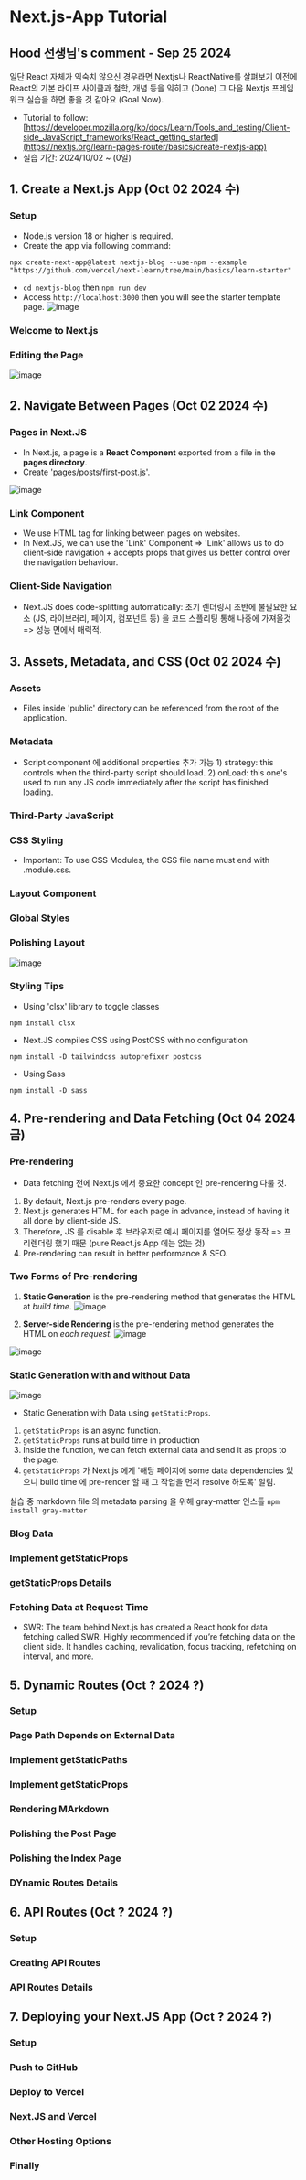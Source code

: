 # Next.js-App Tutorial

## Hood 선생님's comment - Sep 25 2024
일단 React 자체가 익숙치 않으신 경우라면 Nextjs나 ReactNative를 살펴보기 이전에 React의 기본 라이프 사이클과 철학, 개념 등을 익히고 (Done) 그 다음 Nextjs 프레임워크 실습을 하면 좋을 것 같아요 (Goal Now).

* Tutorial to follow: [https://developer.mozilla.org/ko/docs/Learn/Tools_and_testing/Client-side_JavaScript_frameworks/React_getting_started](https://nextjs.org/learn-pages-router/basics/create-nextjs-app)
* 실습 기간: 2024/10/02 ~ (0일)

## 1. Create a Next.js App (Oct 02 2024 수)
### Setup
- Node.js version 18 or higher is required.
- Create the app via following command:
```
npx create-next-app@latest nextjs-blog --use-npm --example "https://github.com/vercel/next-learn/tree/main/basics/learn-starter"
```
- `cd nextjs-blog` then `npm run dev`
- Access `http://localhost:3000` then you will see the starter template page.
![image](https://github.com/user-attachments/assets/cf20c8c3-85a3-4f1a-975f-db116f45bc4f)

### Welcome to Next.js
### Editing the Page
![image](https://github.com/user-attachments/assets/3b103065-c932-46a5-b056-e8a02b204648)

## 2. Navigate Between Pages (Oct 02 2024 수)
### Pages in Next.JS
- In Next.js, a page is a <b>React Component</b> exported from a file in the **pages directory**.
- Create 'pages/posts/first-post.js'.
  
![image](https://github.com/user-attachments/assets/6cd60053-f207-43b7-a932-ddcdc26a35d0)

### Link Component
- We use <a> HTML tag for linking between pages on websites.
- In Next.JS, we can use the 'Link' Component => 'Link' allows us to do client-side navigation + accepts props that gives us better control over the navigation behaviour.

### Client-Side Navigation
- Next.JS does code-splitting automatically: 초기 렌더링시 초반에 불필요한 요소 (JS, 라이브러리, 페이지, 컴포넌트 등) 을 코드 스플리팅 통해 나중에 가져올것 => 성능 면에서 매력적.

## 3. Assets, Metadata, and CSS (Oct 02 2024 수)
### Assets
- Files inside 'public' directory can be referenced from the root of the application.
### Metadata
- Script component 에 additional properties 추가 가능 1) strategy: this controls when the third-party script should load. 2) onLoad: this one's used to run any JS code immediately after the script has finished loading.
### Third-Party JavaScript
### CSS Styling
- Important: To use CSS Modules, the CSS file name must end with .module.css.
### Layout Component
### Global Styles
### Polishing Layout
![image](https://github.com/user-attachments/assets/8454d68a-a204-4f13-9d94-d5a4c655ad5d)

### Styling Tips
- Using 'clsx' library to toggle classes
```
npm install clsx
```
- Next.JS compiles CSS using PostCSS with no configuration
```
npm install -D tailwindcss autoprefixer postcss
```
- Using Sass
```
npm install -D sass
```
## 4. Pre-rendering and Data Fetching (Oct 04 2024 금)
### Pre-rendering
- Data fetching 전에 Next.js 에서 중요한 concept 인 pre-rendering 다룰 것.
1. By default, Next.js pre-renders every page.
2. Next.js generates HTML for each page in advance, instead of having it all done by client-side JS.
3. Therefore, JS 를 disable 후 브라우저로 예시 페이지를 열어도 정상 동작 => 프리렌더링 했기 때문 (pure React.js App 에는 없는 것)
4. Pre-rendering can result in better performance & SEO.
### Two Forms of Pre-rendering
1. **Static Generation** is the pre-rendering method that generates the HTML at *build time*. ![image](https://github.com/user-attachments/assets/c82cf2bd-4f63-4b64-9e40-e7ae87ef0f8b)

2. **Server-side Rendering** is the pre-rendering method generates the HTML on *each request*. ![image](https://github.com/user-attachments/assets/873c0564-4a57-4462-9315-a436cbbd3b84)

![image](https://github.com/user-attachments/assets/6bdb7e0c-b7ac-4012-9be3-76a19cd15328)

### Static Generation with and without Data
![image](https://github.com/user-attachments/assets/3af27d92-104f-4783-806d-b6b8a2afffe4)
- Static Generation with Data using `getStaticProps`.
1. `getStaticProps` is an async function.
2. `getStaticProps` runs at build time in production
3. Inside the function, we can fetch external data and send it as props to the page.
4. `getStaticProps` 가 Next.js 에게 '해당 페이지에 some data dependencies 있으니 build time 에 pre-render 할 때 그 작업을 먼저 resolve 하도록' 알림.

실습 중 markdown file 의 metadata parsing 을 위해 gray-matter 인스톨
```npm install gray-matter```
### Blog Data
### Implement getStaticProps
### getStaticProps Details
### Fetching Data at Request Time
- SWR: The team behind Next.js has created a React hook for data fetching called SWR. Highly recommended if you’re fetching data on the client side. It handles caching, revalidation, focus tracking, refetching on interval, and more.


## 5. Dynamic Routes (Oct ? 2024 ?)
### Setup
### Page Path Depends on External Data
### Implement getStaticPaths
### Implement getStaticProps
### Rendering MArkdown
### Polishing the Post Page
### Polishing the Index Page
### DYnamic Routes Details

## 6. API Routes (Oct ? 2024 ?)
### Setup
### Creating API Routes
### API Routes Details

## 7. Deploying your Next.JS App (Oct ? 2024 ?)
### Setup
### Push to GitHub
### Deploy to Vercel
### Next.JS and Vercel
### Other Hosting Options
### Finally
